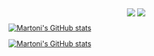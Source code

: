 <p align="center">
  <img align="center" src="https://github-readme-stats.vercel.app/api?username=Martoni&show_icons=true&icon_color=blue&hide_border=true"/>
  <img align="center" src="https://github-readme-stats.vercel.app/api/top-langs/?username=Martoni&layout=compact&hide_border=true&langs_count=10"/>
</p>

[![Martoni's GitHub stats](https://github-readme-stats.vercel.app/api?username=Martoni)](https://github.com/Martoni/)

[![Martoni's GitHub stats](https://github-readme-stats.vercel.app/api/wakatime?username=Martoni&api_domain=wakapi.dev&custom_title=Wakapi%20Week%20Stats&layout=compact)](https://github.com/Martoni/)

